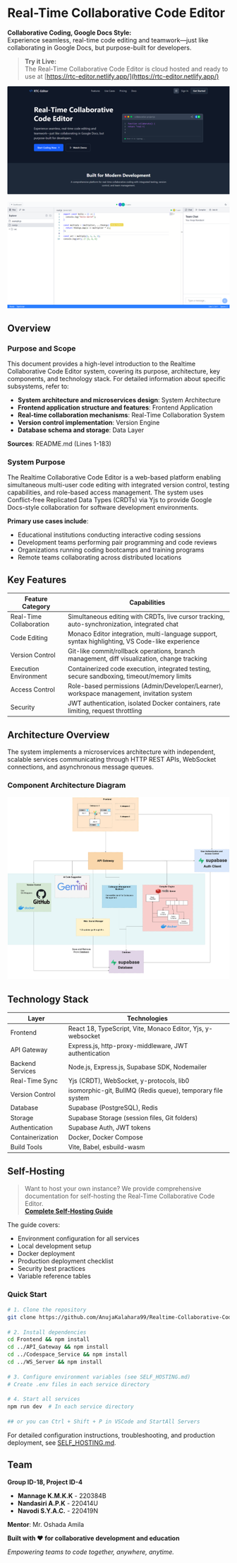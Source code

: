 # Real-Time Collaborative Code Editor

**Collaborative Coding, Google Docs Style:**  
Experience seamless, real-time code editing and teamwork—just like collaborating in Google Docs, but purpose-built for developers.

> **Try it Live:**  
> The Real-Time Collaborative Code Editor is cloud hosted and ready to use at [https://rtc-editor.netlify.app/](https://rtc-editor.netlify.app/)

![Hero Image](docs/readme_data/hero-image.png)

![Dashboard](docs/readme_data/brave_screenshot_localhost.png)

## Overview

### Purpose and Scope

This document provides a high-level introduction to the Realtime Collaborative Code Editor system, covering its purpose, architecture, key components, and technology stack. For detailed information about specific subsystems, refer to:

- **System architecture and microservices design**: System Architecture
- **Frontend application structure and features**: Frontend Application
- **Real-time collaboration mechanisms**: Real-Time Collaboration System
- **Version control implementation**: Version Engine
- **Database schema and storage**: Data Layer

**Sources**: README.md (Lines 1-183)

### System Purpose

The Realtime Collaborative Code Editor is a web-based platform enabling simultaneous multi-user code editing with integrated version control, testing capabilities, and role-based access management. The system uses Conflict-free Replicated Data Types (CRDTs) via Yjs to provide Google Docs-style collaboration for software development environments.

**Primary use cases include**:

- Educational institutions conducting interactive coding sessions
- Development teams performing pair programming and code reviews
- Organizations running coding bootcamps and training programs
- Remote teams collaborating across distributed locations

## Key Features

| Feature Category        | Capabilities                                                                                    |
| ----------------------- | ----------------------------------------------------------------------------------------------- |
| Real-Time Collaboration | Simultaneous editing with CRDTs, live cursor tracking, auto-synchronization, integrated chat    |
| Code Editing            | Monaco Editor integration, multi-language support, syntax highlighting, VS Code-like experience |
| Version Control         | Git-like commit/rollback operations, branch management, diff visualization, change tracking     |
| Execution Environment   | Containerized code execution, integrated testing, secure sandboxing, timeout/memory limits      |
| Access Control          | Role-based permissions (Admin/Developer/Learner), workspace management, invitation system       |
| Security                | JWT authentication, isolated Docker containers, rate limiting, request throttling               |

## Architecture Overview

The system implements a microservices architecture with independent, scalable services communicating through HTTP REST APIs, WebSocket connections, and asynchronous message queues.

### Component Architecture Diagram

![System Architecture](docs/readme_data/RTC_Editor.drawio.png)

## Technology Stack

| Layer            | Technologies                                                |
| ---------------- | ----------------------------------------------------------- |
| Frontend         | React 18, TypeScript, Vite, Monaco Editor, Yjs, y-websocket |
| API Gateway      | Express.js, http-proxy-middleware, JWT authentication       |
| Backend Services | Node.js, Express.js, Supabase SDK, Nodemailer               |
| Real-Time Sync   | Yjs (CRDT), WebSocket, y-protocols, lib0                    |
| Version Control  | isomorphic-git, BullMQ (Redis queue), temporary file system |
| Database         | Supabase (PostgreSQL), Redis                                |
| Storage          | Supabase Storage (session files, Git folders)               |
| Authentication   | Supabase Auth, JWT tokens                                   |
| Containerization | Docker, Docker Compose                                      |
| Build Tools      | Vite, Babel, esbuild-wasm                                   |

## Self-Hosting

> Want to host your own instance? We provide comprehensive documentation for self-hosting the Real-Time Collaborative Code Editor.
> <br/>
> **[Complete Self-Hosting Guide](SELF_HOSTING.md)**

The guide covers:

- Environment configuration for all services
- Local development setup
- Docker deployment
- Production deployment checklist
- Security best practices
- Variable reference tables

### Quick Start

```bash
# 1. Clone the repository
git clone https://github.com/AnujaKalahara99/Realtime-Collaborative-Code-Editor.git

# 2. Install dependencies
cd Frontend && npm install
cd ../API_Gateway && npm install
cd ../Codespace_Service && npm install
cd ../WS_Server && npm install

# 3. Configure environment variables (see SELF_HOSTING.md)
# Create .env files in each service directory

# 4. Start all services
npm run dev  # In each service directory

## or you can Ctrl + Shift + P in VSCode and StartAll Servers
```

For detailed configuration instructions, troubleshooting, and production deployment, see [SELF_HOSTING.md](SELF_HOSTING.md).

## Team

**Group ID-18, Project ID-4**

- **Mannage K.M.K.K** - 220384B
- **Nandasiri A.P.K** - 220414U
- **Navodi S.Y.A.C.** - 220419N

**Mentor**: Mr. Oshada Amila

**Built with ❤️ for collaborative development and education**

_Empowering teams to code together, anywhere, anytime._
